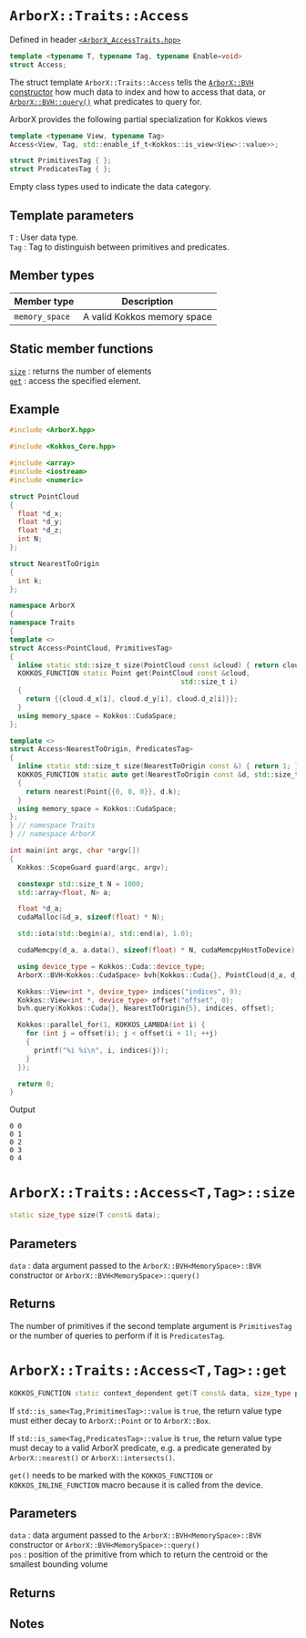 # `ArborX::Traits::Access`
Defined in header [`<ArborX_AccessTraits.hpp>`](https://github.com/arborx/ArborX/blob/master/src/details/ArborX_AccessTraits.hpp)

```C++
template <typename T, typename Tag, typename Enable=void>
struct Access;
```
The struct template `ArborX::Traits::Access` tells the [`ArborX::BVH` constructor](https://github.com/arborx/ArborX/blob/master/docs/bounding_volume_hierarchy.md#arborxbvhmemoryspacebvh) how much data to index and how to access that data,
or [`ArborX::BVH::query()`](https://github.com/arborx/ArborX/blob/master/docs/bounding_volume_hierarchy.md#arborxbvhmemoryspacequery) what predicates to query for.

ArborX provides the following partial specialization for Kokkos views
```C++
template <typename View, typename Tag>
Access<View, Tag, std::enable_if_t<Kokkos::is_view<View>::value>>;
```

```C++
struct PrimitivesTag { };
struct PredicatesTag { };
```
Empty class types used to indicate the data category.

## Template parameters
`T`
: User data type.  
`Tag`
: Tag to distinguish between primitives and predicates.

## Member types
Member type | Description
--- | ---
`memory_space` | A valid Kokkos memory space

## Static member functions
[`size`](#arborxtraitsaccessttagsize)
: returns the number of elements  
[`get`](#arborxtraitsaccessttagget)
: access the specified element.

## Example
```C++
#include <ArborX.hpp>

#include <Kokkos_Core.hpp>

#include <array>
#include <iostream>
#include <numeric>

struct PointCloud
{
  float *d_x;
  float *d_y;
  float *d_z;
  int N;
};

struct NearestToOrigin
{
  int k;
};

namespace ArborX
{
namespace Traits
{
template <>
struct Access<PointCloud, PrimitivesTag>
{
  inline static std::size_t size(PointCloud const &cloud) { return cloud.N; }
  KOKKOS_FUNCTION static Point get(PointCloud const &cloud,
                                          std::size_t i)
  {
    return {{cloud.d_x[i], cloud.d_y[i], cloud.d_z[i]}};
  }
  using memory_space = Kokkos::CudaSpace;
};

template <>
struct Access<NearestToOrigin, PredicatesTag>
{
  inline static std::size_t size(NearestToOrigin const &) { return 1; }
  KOKKOS_FUNCTION static auto get(NearestToOrigin const &d, std::size_t)
  {
    return nearest(Point{{0, 0, 0}}, d.k);
  }
  using memory_space = Kokkos::CudaSpace;
};
} // namespace Traits
} // namespace ArborX

int main(int argc, char *argv[])
{
  Kokkos::ScopeGuard guard(argc, argv);

  constexpr std::size_t N = 1000;
  std::array<float, N> a;

  float *d_a;
  cudaMalloc(&d_a, sizeof(float) * N);

  std::iota(std::begin(a), std::end(a), 1.0);

  cudaMemcpy(d_a, a.data(), sizeof(float) * N, cudaMemcpyHostToDevice);

  using device_type = Kokkos::Cuda::device_type;
  ArborX::BVH<Kokkos::CudaSpace> bvh{Kokkos::Cuda{}, PointCloud{d_a, d_a, d_a, N}};

  Kokkos::View<int *, device_type> indices("indices", 0);
  Kokkos::View<int *, device_type> offset("offset", 0);
  bvh.query(Kokkos::Cuda{}, NearestToOrigin{5}, indices, offset);

  Kokkos::parallel_for(1, KOKKOS_LAMBDA(int i) {
    for (int j = offset(i); j < offset(i + 1); ++j)
    {
      printf("%i %i\n", i, indices(j));
    }
  });

  return 0;
}
```
Output
```
0 0
0 1
0 2
0 3
0 4
```

# `ArborX::Traits::Access<T,Tag>::size`
```C++
static size_type size(T const& data);
```
## Parameters
`data`
: data argument passed to the `ArborX::BVH<MemorySpace>::BVH` constructor or `ArborX::BVH<MemorySpace>::query()`
## Returns
The number of primitives if the second template argument is `PrimitivesTag` or the number of queries to perform if it is `PredicatesTag`.

# `ArborX::Traits::Access<T,Tag>::get`
```C++
KOKKOS_FUNCTION static context_dependent get(T const& data, size_type pos);
```
If `std::is_same<Tag,PrimitimesTag>::value` is `true`, the return value type must either decay to `ArborX::Point` or to `ArborX::Box`.

If `std::is_same<Tag,PredicatesTag>::value` is `true`, the return value type must decay to a valid ArborX predicate, e.g. a predicate generated by `ArborX::nearest()` or `ArborX::intersects()`.

`get()` needs to be marked with the `KOKKOS_FUNCTION` or `KOKKOS_INLINE_FUNCTION` macro because it is called from the device.
## Parameters
`data`
: data argument passed to the `ArborX::BVH<MemorySpace>::BVH` constructor or `ArborX::BVH<MemorySpace>::query()`  
`pos`
: position of the primitive from which to return the centroid or the smallest bounding volume
## Returns

## Notes
